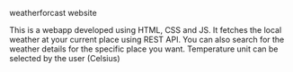 weatherforcast website

This is a webapp developed using HTML, CSS and JS.
It fetches the local weather at your current place using REST API.
You can also search for the weather details for the specific place you want.
Temperature unit can be selected by the user (Celsius)

